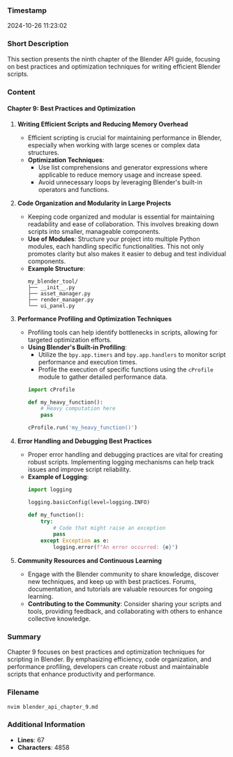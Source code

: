 ### Timestamp
2024-10-26 11:23:02

### Short Description
This section presents the ninth chapter of the Blender API guide, focusing on best practices and optimization techniques for writing efficient Blender scripts.

### Content

#### Chapter 9: Best Practices and Optimization

1. **Writing Efficient Scripts and Reducing Memory Overhead**
   - Efficient scripting is crucial for maintaining performance in Blender, especially when working with large scenes or complex data structures.
   - **Optimization Techniques**:
     - Use list comprehensions and generator expressions where applicable to reduce memory usage and increase speed.
     - Avoid unnecessary loops by leveraging Blender's built-in operators and functions.

2. **Code Organization and Modularity in Large Projects**
   - Keeping code organized and modular is essential for maintaining readability and ease of collaboration. This involves breaking down scripts into smaller, manageable components.
   - **Use of Modules**: Structure your project into multiple Python modules, each handling specific functionalities. This not only promotes clarity but also makes it easier to debug and test individual components.
   - **Example Structure**:
     ```
     my_blender_tool/
     ├── __init__.py
     ├── asset_manager.py
     ├── render_manager.py
     └── ui_panel.py
     ```

3. **Performance Profiling and Optimization Techniques**
   - Profiling tools can help identify bottlenecks in scripts, allowing for targeted optimization efforts.
   - **Using Blender's Built-in Profiling**:
     - Utilize the `bpy.app.timers` and `bpy.app.handlers` to monitor script performance and execution times.
     - Profile the execution of specific functions using the `cProfile` module to gather detailed performance data.
     ```python
     import cProfile

     def my_heavy_function():
         # Heavy computation here
         pass

     cProfile.run('my_heavy_function()')
     ```

4. **Error Handling and Debugging Best Practices**
   - Proper error handling and debugging practices are vital for creating robust scripts. Implementing logging mechanisms can help track issues and improve script reliability.
   - **Example of Logging**:
     ```python
     import logging

     logging.basicConfig(level=logging.INFO)

     def my_function():
         try:
             # Code that might raise an exception
             pass
         except Exception as e:
             logging.error(f"An error occurred: {e}")
     ```

5. **Community Resources and Continuous Learning**
   - Engage with the Blender community to share knowledge, discover new techniques, and keep up with best practices. Forums, documentation, and tutorials are valuable resources for ongoing learning.
   - **Contributing to the Community**: Consider sharing your scripts and tools, providing feedback, and collaborating with others to enhance collective knowledge.

### Summary
Chapter 9 focuses on best practices and optimization techniques for scripting in Blender. By emphasizing efficiency, code organization, and performance profiling, developers can create robust and maintainable scripts that enhance productivity and performance.

### Filename
```bash
nvim blender_api_chapter_9.md
```

### Additional Information
- **Lines**: 67  
- **Characters**: 4858  
